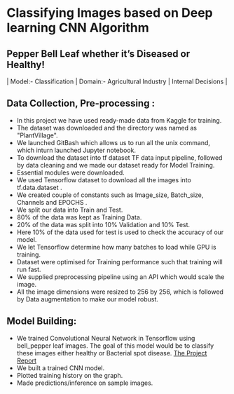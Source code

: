 # Classifying Images based on Deep learning CNN Algorithm

## Pepper Bell Leaf whether it’s Diseased or Healthy!

| Model:- Classification | Domain:- Agricultural Industry | Internal Decisions |

## Data Collection, Pre-processing :

- In this project we have used ready-made data from Kaggle for training.
- The dataset was downloaded and the directory was named as "PlantVillage".
- We launched GitBash which allows us to run all the unix command, which inturn launched Jupyter notebook.
- To download the dataset into tf dataset TF data input pipeline, followed by data cleaning and we made our dataset ready for Model Training.
- Essential modules were downloaded.
- We used Tensorflow dataset to download all the images into tf.data.dataset .
- We created couple of constants such as Image_size, Batch_size, Channels and EPOCHS .
- We split our data into Train and Test.
- 80% of the data was kept as Training Data.
- 20% of the data was split into 10% Validation and 10% Test.
- Here 10% of the data used for test is used to check the accuracy of our model.
- We let Tensorflow determine how many batches to load while GPU is training.
- Dataset were optimised for Training performance such that training will run fast.
- We supplied preprocessing pipeline using an API which would scale the image.
- All the image dimensions were resized to 256 by 256, which is followed by Data augmentation to make our model robust.

## Model Building:

- We trained Convolutional Neural Network in Tensorflow using bell_pepper leaf images. The goal of this model would be to classify these images either healthy or Bacterial spot disease.
  [The Project Report](https://github.com/ukishore33/Classifying-Images-based-on-Deep-learning-CNN-Algorithm/blob/main/Pepper%20Bell%20Leaf%20Classification%20Report.docx)
- We built a trained CNN model.
- Plotted training history on the graph.
- Made predictions/inference on sample images.

